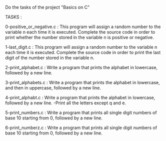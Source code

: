 Do the tasks of the project "Basics on C"

TASKS :

0-positive_or_negative.c : This program will assign a random number to the variable n each time it is executed. Complete the source code in order to print whether the number stored in the variable n is positive or negative.

1-last_digit.c : This program will assign a random number to the variable n each time it is executed. Complete the source code in order to print the last digit of the number stored in the variable n.

2-print_alphabet.c : Write a program that prints the alphabet in lowercase, followed by a new line.

3-print_alphabets.c : Write a program that prints the alphabet in lowercase, and then in uppercase, followed by a new line.

4-print_alphabt.c : Write a program that prints the alphabet in lowercase, followed by a new line.
-Print all the letters except q and e.

5-print_numbers.c : Write a program that prints all single digit numbers of base 10 starting from 0, followed by a new line.

6-print_numberz.c : Write a program that prints all single digit numbers of base 10 starting from 0, followed by a new line.